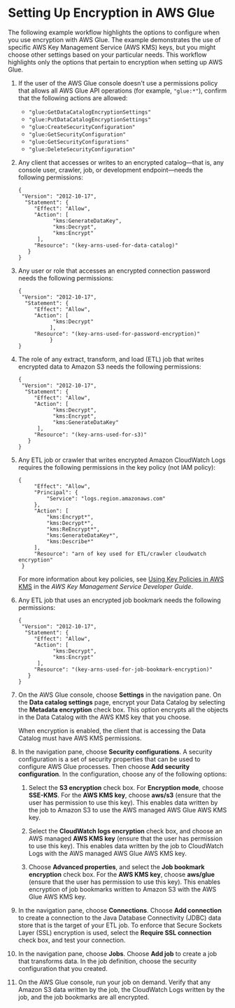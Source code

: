 # Setting Up Encryption in AWS Glue<a name="set-up-encryption"></a>

The following example workflow highlights the options to configure when you use encryption with AWS Glue\. The example demonstrates the use of specific AWS Key Management Service \(AWS KMS\) keys, but you might choose other settings based on your particular needs\. This workflow highlights only the options that pertain to encryption when setting up AWS Glue\.  

1. If the user of the AWS Glue console doesn't use a permissions policy that allows all AWS Glue API operations \(for example, `"glue:*"`\), confirm that the following actions are allowed:
   + `"glue:GetDataCatalogEncryptionSettings"`
   + `"glue:PutDataCatalogEncryptionSettings"`
   + `"glue:CreateSecurityConfiguration"`
   + `"glue:GetSecurityConfiguration"`
   + `"glue:GetSecurityConfigurations"`
   + `"glue:DeleteSecurityConfiguration"`

1. Any client that accesses or writes to an encrypted catalog—that is, any console user, crawler, job, or development endpoint—needs the following permissions:

   ```
   {
    "Version": "2012-10-17",
     "Statement": {
        "Effect": "Allow",
        "Action": [
              "kms:GenerateDataKey",
              "kms:Decrypt",  
              "kms:Encrypt"
         ],
        "Resource": "(key-arns-used-for-data-catalog)"
      }
   }
   ```

1. Any user or role that accesses an encrypted connection password needs the following permissions:

   ```
   {
    "Version": "2012-10-17",        
     "Statement": {
        "Effect": "Allow",
        "Action": [
              "kms:Decrypt"
             ],
        "Resource": "(key-arns-used-for-password-encryption)"
             }
   }
   ```

1. The role of any extract, transform, and load \(ETL\) job that writes encrypted data to Amazon S3 needs the following permissions:

   ```
   {
    "Version": "2012-10-17",
     "Statement": {
        "Effect": "Allow",
        "Action": [
              "kms:Decrypt",  
              "kms:Encrypt",
              "kms:GenerateDataKey"
         ],
        "Resource": "(key-arns-used-for-s3)"
      }
   }
   ```

1. Any ETL job or crawler that writes encrypted Amazon CloudWatch Logs requires the following permissions in the key policy \(not IAM policy\):

   ```
   {
    	"Effect": "Allow",
    	"Principal": {
    		"Service": "logs.region.amazonaws.com"
    	},
    	"Action": [
    		"kms:Encrypt*",
    		"kms:Decrypt*",
    		"kms:ReEncrypt*",
    		"kms:GenerateDataKey*",
    		"kms:Describe*"
    	],
    	"Resource": "arn of key used for ETL/crawler cloudwatch encryption"
    }
   ```

   For more information about key policies, see [Using Key Policies in AWS KMS](https://docs.aws.amazon.com/kms/latest/developerguide/key-policies.html) in the *AWS Key Management Service Developer Guide*\.

1. Any ETL job that uses an encrypted job bookmark needs the following permissions:

   ```
   {
    "Version": "2012-10-17",
     "Statement": {
        "Effect": "Allow",
        "Action": [
              "kms:Decrypt",  
              "kms:Encrypt"
         ],
        "Resource": "(key-arns-used-for-job-bookmark-encryption)"
      }
   }
   ```

1. On the AWS Glue console, choose **Settings** in the navigation pane\. On the **Data catalog settings** page, encrypt your Data Catalog by selecting the **Metadata encryption** check box\. This option encrypts all the objects in the Data Catalog with the AWS KMS key that you choose\.

   When encryption is enabled, the client that is accessing the Data Catalog must have AWS KMS permissions\. 

1. In the navigation pane, choose **Security configurations**\. A security configuration is a set of security properties that can be used to configure AWS Glue processes\. Then choose **Add security configuration**\. In the configuration, choose any of the following options: 

   1. Select the **S3 encryption** check box\. For **Encryption mode**, choose **SSE\-KMS**\. For the **AWS KMS key**, choose **aws/s3** \(ensure that the user has permission to use this key\)\. This enables data written by the job to Amazon S3 to use the AWS managed AWS Glue AWS KMS key\.

   1. Select the **CloudWatch logs encryption** check box, and choose an AWS managed **AWS KMS key** \(ensure that the user has permission to use this key\)\.  This enables data written by the job to CloudWatch Logs with the AWS managed AWS Glue AWS KMS key\.

   1. Choose **Advanced properties**, and select the **Job bookmark encryption** check box\. For the **AWS KMS key**, choose **aws/glue** \(ensure that the user has permission to use this key\)\. This enables encryption of job bookmarks written to Amazon S3 with the AWS Glue AWS KMS key\.

1. In the navigation pane, choose **Connections**\. Choose **Add connection** to create a connection to the Java Database Connectivity \(JDBC\) data store that is the target of your ETL job\. To enforce that Secure Sockets Layer \(SSL\) encryption is used, select the **Require SSL connection** check box, and test your connection\.

1. In the navigation pane, choose **Jobs**\. Choose **Add job** to create a job that transforms data\. In the job definition, choose the security configuration that you created\. 

1. On the AWS Glue console, run your job on demand\. Verify that any Amazon S3 data written by the job, the CloudWatch Logs written by the job, and the job bookmarks are all encrypted\.